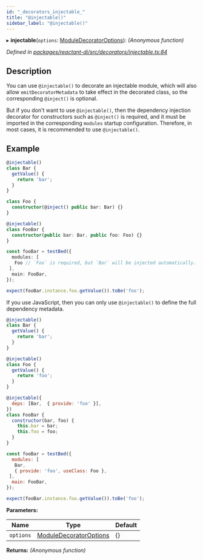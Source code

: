 ```yaml
---
id: "_decorators_injectable_"
title: "@injectable()"
sidebar_label: "@injectable()"
---
```


▸ **injectable**(`options`: [ModuleDecoratorOptions](../interfaces/_interfaces_.moduledecoratoroptions.md)): *(Anonymous function)*

*Defined in [packages/reactant-di/src/decorators/injectable.ts:84](https://github.com/unadlib/reactant/blob/40f38c4/packages/reactant-di/src/decorators/injectable.ts#L84)*

## Description

You can use `@injectable()` to decorate an injectable module, which will also allow `emitDecoratorMetadata` to take effect in the decorated class, so the corresponding `@inject()` is optional.

But if you don't want to use `@injectable()`, then the dependency injection decorator for constructors such as `@inject()` is required, and it must be imported in the corresponding `modules` startup configuration. Therefore, in most cases, it is recommended to use `@injectable()`.

## Example

```ts
@injectable()
class Bar {
  getValue() {
    return 'bar';
  }
}

class Foo {
  constructor(@inject() public bar: Bar) {}
}

@injectable()
class FooBar {
  constructor(public bar: Bar, public foo: Foo) {}
}

const fooBar = testBed({
  modules: [
   Foo // `Foo` is required, but `Bar` will be injected automatically.
 ],
  main: FooBar,
});

expect(fooBar.instance.foo.getValue()).toBe('foo');
```

If you use JavaScript, then you can only use `@injectable()` to define the full dependency metadata.

```js
@injectable()
class Bar {
  getValue() {
    return 'bar';
  }
}

@injectable()
class Foo {
  getValue() {
    return 'foo';
  }
}

@injectable({
  deps: [Bar,  { provide: 'foo' }],
})
class FooBar {
  constructor(bar, foo) {
    this.bar = bar;
    this.foo = foo;
  }
}

const fooBar = testBed({
  modules: [
   Bar,
   { provide: 'foo', useClass: Foo },
 ],
  main: FooBar,
});

expect(fooBar.instance.foo.getValue()).toBe('foo');
```

**Parameters:**

Name | Type | Default |
------ | ------ | ------ |
`options` | [ModuleDecoratorOptions](../interfaces/_interfaces_.moduledecoratoroptions.md) | {} |

**Returns:** *(Anonymous function)*
